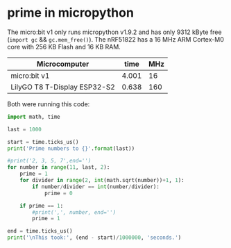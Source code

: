 # prime in micropython

The micro:bit v1 only runs micropython v1.9.2 and has only 9312 kByte free (`import gc` && `gc.mem_free()`). The nRF51822 has a 16 MHz ARM Cortex-M0 core with 256 KB Flash and 16 KB RAM.

| Microcomputer                | time  | MHz |
|------------------------------|-------|-----|
| micro:bit v1                 | 4.001 | 16  |
| LilyGO T8 T-Display ESP32-S2 | 0.638 | 160 |

Both were running this code:

``` py
import math, time

last = 1000

start = time.ticks_us()
print('Prime numbers to {}'.format(last))

#print('2, 3, 5, 7',end='')
for number in range(11, last, 2):
    prime = 1
    for divider in range(2, int(math.sqrt(number))+1, 1):
        if number/divider == int(number/divider):
            prime = 0

    if prime == 1:
        #print(',', number, end='')
        prime = 1

end = time.ticks_us()
print('\nThis took:', (end - start)/1000000, 'seconds.')

```
